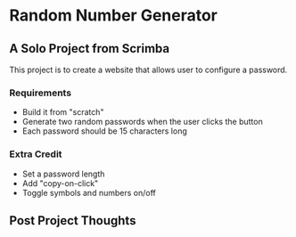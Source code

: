 # Random Number Generator
## A Solo Project from Scrimba
This project is to create a website that allows user to configure a password.

### Requirements
- Build it from "scratch"
- Generate two random passwords when the user clicks the button
- Each password should be 15 characters long 

### Extra Credit
- Set a password length
- Add "copy-on-click"
- Toggle symbols and numbers on/off

## Post Project Thoughts